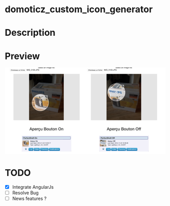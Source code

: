 # domoticz_custom_icon_generator

# Description

# Preview

<img src="screenshots/screen1.png"/>

# TODO

- [x] Integrate AngularJs
- [ ] Resolve Bug
- [ ] News features ?
